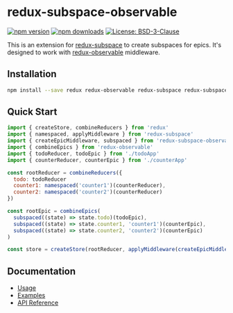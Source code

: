 # redux-subspace-observable

[![npm version](https://img.shields.io/npm/v/redux-subspace-observable.svg?style=flat-square)](https://www.npmjs.com/package/redux-subspace-observable)
[![npm downloads](https://img.shields.io/npm/dm/redux-subspace-observable.svg?style=flat-square)](https://www.npmjs.com/package/redux-subspace-observable)
[![License: BSD-3-Clause](https://img.shields.io/npm/l/redux-subspace-observable.svg?style=flat-square)](/LICENSE.md)

This is an extension for [redux-subspace](/) to create subspaces for epics. It's designed to work with [redux-observable](https://redux-observable.js.org/) middleware.

## Installation

```sh
npm install --save redux redux-observable redux-subspace redux-subspace-observable
```

## Quick Start

```javascript
import { createStore, combineReducers } from 'redux'
import { namespaced, applyMiddleware } from 'redux-subspace'
import { createEpicMiddleware, subspaced } from 'redux-subspace-observable'
import { combineEpics } from 'redux-observable'
import { todoReducer, todoEpic } from './todoApp'
import { counterReducer, counterEpic } from './counterApp'

const rootReducer = combineReducers({
  todo: todoReducer
  counter1: namespaced('counter1')(counterReducer),
  counter2: namespaced('counter2')(counterReducer)
})

const rootEpic = combineEpics(
  subspaced((state) => state.todo)(todoEpic),
  subspaced((state) => state.counter1, 'counter1')(counterEpic),
  subspaced((state) => state.counter2, 'counter2')(counterEpic)
)

const store = createStore(rootReducer, applyMiddleware(createEpicMiddleware(rootEpic)))
```

## Documentation

* [Usage](https://ioof-holdings.github.io/redux-subspace/packages/redux-subspace-observable/docs/Usage.html)
* [Examples](https://ioof-holdings.github.io/redux-subspace/docs/Examples.html#redux-subspace-observable)
* [API Reference](https://ioof-holdings.github.io/redux-subspace/packages/redux-subspace-observable/docs/api/)
